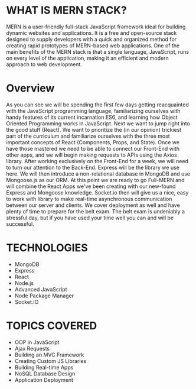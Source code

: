 # WHAT IS MERN STACK?
MERN is a user-friendly full-stack JavaScript framework ideal for building dynamic websites and applications. It is a free and open-source stack designed to supply developers with a quick and organized method for creating rapid prototypes of MERN-based web applications. One of the main benefits of the MERN stack is that a single language, JavaScript, runs on every level of the application, making it an efficient and modern approach to web development.

# Overview
As you can see we will be spending the first few days getting reacquainted with the JavaScript programming language, familiarizing ourselves with handy features of its current incarnation ES6, and learning how Object Oriented Programming works in JavaScript. Next we want to jump right into the good stuff (React). We want to prioritize the (in our opinion) trickiest part of the curriculum and familiarize ourselves with the three most important concepts of React (Components, Props, and State). Once we have those mastered we need to be able to connect our Front-End with other apps, and we will begin making requests to APIs using the Axios library. After working exclusively on the Front-End for a week, we will need to turn our attention to the Back-End. Express will be the library we use here. We will then introduce a non-relational database in MongoDB and use Mongoose.js as our ORM. At this point we are ready to go Full-MERN and will combine the React Apps we've been creating with our new-found Express and Mongoose knowledge. Socket.io then will give us a nice, easy to work with library to make real-time asynchronous communication between our server and clients. We cover deployment as well and have plenty of time to prepare for the belt exam. The belt exam is undeniably a stressful day, but if you have used your time well you can and will be successful.

# TECHNOLOGIES
* MongoDB 
* Express 
* React 
* Node.js 
* Advanced JavaScript 
* Node Package Manager 
* Socket.IO

# TOPICS COVERED
* OOP in JavaScript
* Ajax Requests 
* Building an MVC Framework 
* Creating Custom JS Libraries 
* Building Real-time Apps 
* NoSQL Database Design 
* Application Deployment